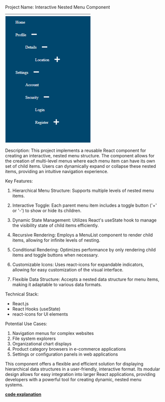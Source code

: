

Project Name: Interactive Nested Menu Component


![alt text](image.png)


Description:
This project implements a reusable React component for creating an interactive, nested menu structure. The component allows for the creation of multi-level menus where each menu item can have its own set of child items. Users can dynamically expand or collapse these nested items, providing an intuitive navigation experience.

Key Features:
1. Hierarchical Menu Structure: Supports multiple levels of nested menu items.

2. Interactive Toggle: Each parent menu item includes a toggle button ('+' or '-') to show or hide its children.

3. Dynamic State Management: Utilizes React's useState hook to manage the visibility state of child items efficiently.

4. Recursive Rendering: Employs a MenuList component to render child items, allowing for infinite levels of nesting.

5. Conditional Rendering: Optimizes performance by only rendering child items and toggle buttons when necessary.

6. Customizable Icons: Uses react-icons for expandable indicators, allowing for easy customization of the visual interface.

7. Flexible Data Structure: Accepts a nested data structure for menu items, making it adaptable to various data formats.

Technical Stack:
- React.js
- React Hooks (useState)
- react-icons for UI elements

Potential Use Cases:
1. Navigation menus for complex websites
2. File system explorers
3. Organizational chart displays
4. Product category browsers in e-commerce applications
5. Settings or configuration panels in web applications

This component offers a flexible and efficient solution for displaying hierarchical data structures in a user-friendly, interactive format. Its modular design allows for easy integration into larger React applications, providing developers with a powerful tool for creating dynamic, nested menu systems.

**[code explanation](/notes/codeExplanation.md)**
